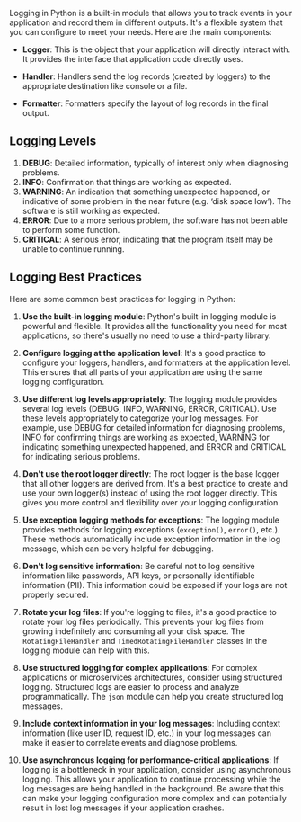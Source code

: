 Logging in Python is a built-in module that allows you to track events in your application and record them in different outputs. It's a flexible system that you can configure to meet your needs. Here are the main components:

- **Logger**: This is the object that your application will directly interact with. It provides the interface that application code directly uses.

- **Handler**: Handlers send the log records (created by loggers) to the appropriate destination like console or a file.

- **Formatter**: Formatters specify the layout of log records in the final output.

## Logging Levels
1.  **DEBUG**: Detailed information, typically of interest only when diagnosing problems.
2. **INFO**: Confirmation that things are working as expected.
3. **WARNING**: An indication that something unexpected happened, or indicative of some problem in the near future (e.g. ‘disk space low’). The software is still working as expected.
4. **ERROR**: Due to a more serious problem, the software has not been able to perform some function.
5. **CRITICAL**: A serious error, indicating that the program itself may be unable to continue running.


## Logging Best Practices

Here are some common best practices for logging in Python:

1. **Use the built-in logging module**: Python's built-in logging module is powerful and flexible. It provides all the functionality you need for most applications, so there's usually no need to use a third-party library.

2. **Configure logging at the application level**: It's a good practice to configure your loggers, handlers, and formatters at the application level. This ensures that all parts of your application are using the same logging configuration.

3. **Use different log levels appropriately**: The logging module provides several log levels (DEBUG, INFO, WARNING, ERROR, CRITICAL). Use these levels appropriately to categorize your log messages. For example, use DEBUG for detailed information for diagnosing problems, INFO for confirming things are working as expected, WARNING for indicating something unexpected happened, and ERROR and CRITICAL for indicating serious problems.

4. **Don't use the root logger directly**: The root logger is the base logger that all other loggers are derived from. It's a best practice to create and use your own logger(s) instead of using the root logger directly. This gives you more control and flexibility over your logging configuration.

5. **Use exception logging methods for exceptions**: The logging module provides methods for logging exceptions (`exception()`, `error()`, etc.). These methods automatically include exception information in the log message, which can be very helpful for debugging.

6. **Don't log sensitive information**: Be careful not to log sensitive information like passwords, API keys, or personally identifiable information (PII). This information could be exposed if your logs are not properly secured.

7. **Rotate your log files**: If you're logging to files, it's a good practice to rotate your log files periodically. This prevents your log files from growing indefinitely and consuming all your disk space. The `RotatingFileHandler` and `TimedRotatingFileHandler` classes in the logging module can help with this.

8. **Use structured logging for complex applications**: For complex applications or microservices architectures, consider using structured logging. Structured logs are easier to process and analyze programmatically. The `json` module can help you create structured log messages.

9. **Include context information in your log messages**: Including context information (like user ID, request ID, etc.) in your log messages can make it easier to correlate events and diagnose problems.

10. **Use asynchronous logging for performance-critical applications**: If logging is a bottleneck in your application, consider using asynchronous logging. This allows your application to continue processing while the log messages are being handled in the background. Be aware that this can make your logging configuration more complex and can potentially result in lost log messages if your application crashes.


